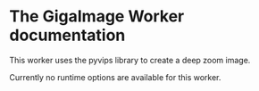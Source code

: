 # The GigaImage Worker documentation

This worker uses the pyvips library to create a deep zoom image.

Currently no runtime options are available for this worker.